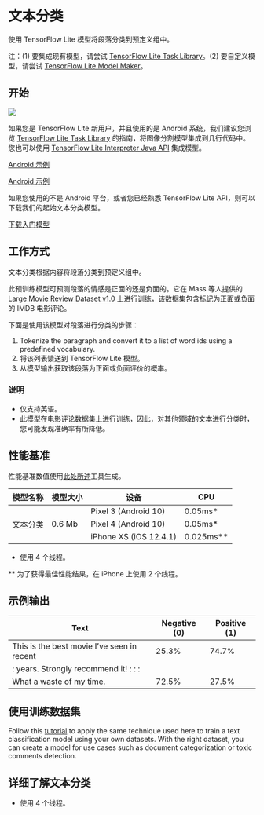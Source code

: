# 文本分类

使用 TensorFlow Lite 模型将段落分类到预定义组中。

注：(1) 要集成现有模型，请尝试 [TensorFlow Lite Task Library](https://www.tensorflow.org/lite/inference_with_metadata/task_library/nl_classifier)。(2) 要自定义模型，请尝试 [TensorFlow Lite Model Maker](https://www.tensorflow.org/lite/models/modify/model_maker/text_classification)。

## 开始


<img src="images/screenshot.gif" class="attempt-right" style="max-width: 300px">

如果您是 TensorFlow Lite 新用户，并且使用的是 Android 系统，我们建议您浏览 [TensorFlow Lite Task Library](../../inference_with_metadata/task_library/nl_classifier) 的指南，将图像分割模型集成到几行代码中。您也可以使用 [TensorFlow Lite Interpreter Java API](../../guide/inference#load_and_run_a_model_in_java) 集成模型。

<a class="button button-primary" href="https://github.com/tensorflow/examples/tree/master/lite/examples/text_classification/android">Android 示例</a>

<a class="button button-primary" href="https://github.com/tensorflow/examples/tree/master/lite/examples/text_classification/android">Android 示例</a>

如果您使用的不是 Android 平台，或者您已经熟悉 <a>TensorFlow Lite API</a>，则可以下载我们的起始文本分类模型。

<a class="button button-primary" href="https://storage.googleapis.com/download.tensorflow.org/models/tflite/text_classification/text_classification_v2.tflite">下载入门模型</a>

## 工作方式

文本分类根据内容将段落分类到预定义组中。

此预训练模型可预测段落的情感是正面的还是负面的。它在 Mass 等人提供的 [Large Movie Review Dataset v1.0](http://ai.stanford.edu/~amaas/data/sentiment/) 上进行训练，该数据集包含标记为正面或负面的 IMDB 电影评论。

下面是使用该模型对段落进行分类的步骤：

1. Tokenize the paragraph and convert it to a list of word ids using a predefined vocabulary.
2. 将该列表馈送到 TensorFlow Lite 模型。
3. 从模型输出获取该段落为正面或负面评价的概率。

### 说明

- 仅支持英语。
- 此模型在电影评论数据集上进行训练，因此，对其他领域的文本进行分类时，您可能发现准确率有所降低。

## 性能基准

性能基准数值使用[此处所述](https://www.tensorflow.org/lite/performance/benchmarks)工具生成。

<table>
  <thead>
    <tr>
      <th>模型名称</th>
      <th>模型大小</th>
      <th>设备</th>
      <th>CPU</th>
    </tr>
  </thead>
  <tr>
    <td rowspan="3"><a href="https://storage.googleapis.com/download.tensorflow.org/models/tflite/text_classification/text_classification.tflite">文本分类</a></td>
    <td rowspan="3">       0.6 Mb</td>
    <td>Pixel 3 (Android 10)</td>
    <td>0.05ms*</td>
  </tr>
   <tr>
     <td>Pixel 4 (Android 10)</td>
    <td>0.05ms*</td>
  </tr>
   <tr>
     <td>iPhone XS (iOS 12.4.1)</td>
    <td>0.025ms**</td>
  </tr>
</table>

* 使用 4 个线程。

** 为了获得最佳性能结果，在 iPhone 上使用 2 个线程。

## 示例输出

Text | Negative (0) | Positive (1)
--- | --- | ---
This is the best movie I’ve seen in recent | 25.3% | 74.7%
: years. Strongly recommend it!              :              :              : |  |
What a waste of my time. | 72.5% | 27.5%

## 使用训练数据集

Follow this [tutorial](https://www.tensorflow.org/lite/models/modify/model_maker/text_classification) to apply the same technique used here to train a text classification model using your own datasets. With the right dataset, you can create a model for use cases such as document categorization or toxic comments detection.

## 详细了解文本分类

- 使用 4 个线程。
